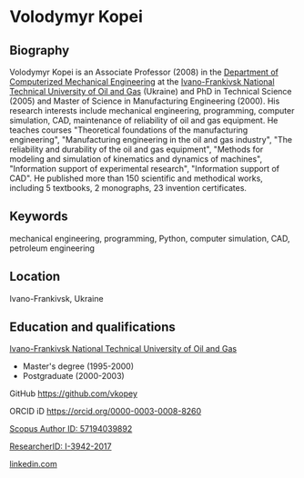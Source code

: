 # Volodymyr Kopei

## Biography

Volodymyr Kopei is an Associate Professor (2008) in the [Department of Computerized Mechanical Engineering](http://nung.edu.ua/department/%D1%96%D0%BD%D0%B6%D0%B5%D0%BD%D0%B5%D1%80%D0%BD%D0%BE%D1%97-%D0%BC%D0%B5%D1%85%D0%B0%D0%BD%D1%96%D0%BA%D0%B8/%D0%BA%D0%BC%D0%B2) at the [Ivano-Frankivsk National Technical University of Oil and Gas](http://nung.edu.ua) (Ukraine) and PhD in Technical Science (2005) and Master of Science in Manufacturing Engineering (2000). His research interests include mechanical engineering, programming, computer simulation, CAD, maintenance of reliability of oil and gas equipment. He teaches courses "Theoretical foundations of the manufacturing engineering", "Manufacturing engineering in the oil and gas industry", "The reliability and durability of the oil and gas equipment", "Methods for modeling and simulation of kinematics and dynamics of machines", "Information support of experimental research", "Information support of CAD". He published more than 150 scientific and methodical works, including 5 textbooks, 2 monographs, 23 invention certificates.

## Keywords

mechanical engineering, programming, Python, computer simulation, CAD, petroleum engineering

## Location

Ivano-Frankivsk, Ukraine

## Education and qualifications

[Ivano-Frankivsk National Technical University of Oil and Gas](http://nung.edu.ua)
* Master's degree (1995-2000)
* Postgraduate (2000-2003)

GitHub https://github.com/vkopey

ORCID iD https://orcid.org/0000-0003-0008-8260

[Scopus Author ID: 57194039892](http://www.scopus.com/inward/authorDetails.url?authorID=57194039892&partnerID=MN8TOARS)

[ResearcherID: I-3942-2017](http://www.researcherid.com/rid/I-3942-2017)

[linkedin.com](linkedin.com/in/владимир-копей-47b1b797)

